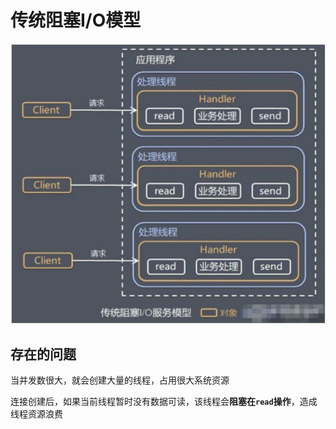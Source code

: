 # 传统阻塞I/O模型
![Block-IO-principle](./assets/Block-IO-principle.jpg)

## 存在的问题
当并发数很大，就会创建大量的线程，占用很大系统资源

连接创建后，如果当前线程暂时没有数据可读，该线程会**阻塞在`read`操作**，造成线程资源浪费
